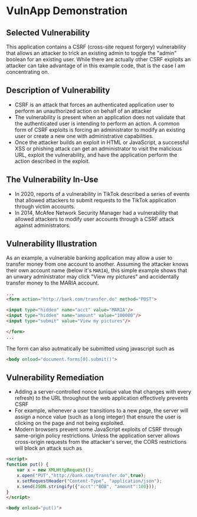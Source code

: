 # VulnApp Demonstration

## Selected Vulnerability
This application contains a CSRF (cross-site request forgery) vulnerability that allows an attacker to trick an existing admin to toggle the "admin" boolean for an existing user. While there are actually other CSRF exploits an attacker can take advantage of in this example code, that is the case I am concentrating on.

## Description of Vulnerability
* CSRF is an attack that forces an authenticated application user to perform an unauthorized action on behalf of an attacker
* The vulnerability is present when an application does not validate that the authenticated user is intending to perform an action. A common form of CSRF exploits is forcing an administrator to modify an existing user or create a new one with administrative capabilities.
* Once the attacker builds an exploit in HTML or JavaScript, a successful XSS or phishing attack can get an administrator to visit the malicious URL, exploit the vulnerability, and have the application perform the action described in the exploit.

## The Vulnerability In-Use
* In 2020, reports of a vulnerability in TikTok described a series of events that allowed attackers to submit requests to the TikTok application through victim accounts. 
* In 2014, McAfee Network Security Manager had a vulnerability that allowed attackers to modify user accounts through a CSRF attack against administrators.

## Vulnerability Illustration
As an example, a vulnerable banking application may allow a user to transfer money from one account to another. Assuming the attacker knows their own account name (below it's `MARIA`), this simple example shows that an unwary administrator may click "View my pictures" and accidentally transfer money to the MARIA account.

```html
...
<form action="http://bank.com/transfer.do" method="POST">

<input type="hidden" name="acct" value="MARIA"/>
<input type="hidden" name="amount" value="100000"/>
<input type="submit" value="View my pictures"/>

</form>
...
```

The form can also autmatically be submitted using javascript such as

```html
<body onload="document.forms[0].submit()">
```

## Vulnerability Remediation
* Adding a server-controlled nonce (unique value that changes with every refresh) to the URL throughout the web application effectively prevents CSRF
* For example, whenever a user transitions to a new page, the server will assign a nonce value (such as a long integer) that ensure the user is clicking on the page and not being exploited.
* Modern browsers prevent some JavaScript exploits of CSRF through same-origin policy restrictions. Unless the application server allows cross-origin requests from the attacker's server, the CORS restrictions will block an attack such as
```html
<script>
function put() {
    var x = new XMLHttpRequest();
    x.open("PUT","http://bank.com/transfer.do",true);
    x.setRequestHeader("Content-Type", "application/json");
    x.send(JSON.stringify({"acct":"BOB", "amount":100})); 
}
</script>

<body onload="put()">
```